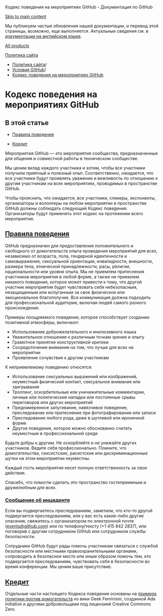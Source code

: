 Кодекс поведения на мероприятиях GitHub - Документация по GitHub

[Skip to main content](#main-content)

Мы публикуем частые обновления нашей документации, и перевод этой страницы, возможно, еще выполняется. Актуальные сведения см. в [документации на английском языке](/en).

[All products](/ru)

[Политика сайта](/ru/site-policy)

* [Политика сайта](/ru/site-policy)/
* [Условия GitHub](/ru/site-policy/github-terms)/
* [Кодекс поведения на мероприятиях GitHub](/ru/site-policy/github-terms/github-event-code-of-conduct)

Кодекс поведения на мероприятиях GitHub
==========

В этой статье
----------

* [Правила поведения](#code-of-conduct)

* [Кредит](#credit)

Мероприятия GitHub — это мероприятия сообщества, предназначенные для общения и совместной работы в техническом сообществе.

Мы ценим вклад каждого участника и хотим, чтобы все участники получили приятный и полезный опыт. Соответственно, ожидается, что все участники будут проявлять уважение и вежливость по отношению к другим участникам на всех мероприятиях, проводимых в пространстве GitHub.

Чтобы прояснить, что ожидается, все участники, спикеры, экспоненты, организаторы и волонтеры на любом мероприятии в пространстве GitHub должны соблюдать следующий Кодекс поведения. Организаторы будут применять этот кодекс на протяжении всего мероприятия.

[Правила поведения](#code-of-conduct)
----------

GitHub предназначен для предоставления положительного и свободного от домогательств опыта проведения мероприятий для всех, независимо от возраста, пола, гендерной идентичности и самовыражения, сексуальной ориентации, инвалидности, внешности, размера тела, этнической принадлежности, расы, религии, национальности или уровня опыта. Мы не приемлем притеснения участников мероприятия в любой форме, а также не приемлем никакого поведения, которое может привести к тому, что другой участник мероприятия будет чувствовать себя небезопасным, незащищенным или испуганным за свое физическое или эмоциональное благополучие. Вся коммуникация должна подходить для профессиональной аудитории, включая людей самого разного происхождения.

Примеры поощряемого поведения, которое способствует созданию позитивной атмосферы, включают:

* Использование доброжелательного и инклюзивного языка
* Уважительное отношение к различным точкам зрения и опыту
* Грамотное принятие конструктивной критики
* Сосредоточение внимания на том, что лучше для всех на мероприятии
* Проявление сочувствия к другим участникам

К неприемлемому поведению относятся:

* Использование сексуальных выражений или изображений, неуместный физический контакт, сексуальное внимание или заигрывания
* Троллинг, оскорбительные или уничижительные комментарии, личные или политические нападки или постоянные срывы переговоров или других мероприятий
* Преднамеренное запугивание, навязчивое поведение, преследование или притеснение при фотографировании или записи
* Преследование любого рода, даже в шутливой или ироничной форме
* Другое поведение, которое можно обоснованно считать неуместным в профессиональной среде

Будьте добры к другим. Не оскорбляйте и не унижайте других участников. Ведите себя профессионально. Помните, что домогательства, сексистские, расистские или дискриминационные шутки на этом мероприятии неуместны.

Каждый гость мероприятия несет полную ответственность за свои действия.

Спасибо, что помогли сделать это пространство гостеприимным и дружелюбным для всех.

### [Сообщение об инциденте](#reporting-an-incident) ###

Если вы подвергаетесь преследованиям, заметили, что кто-то другой подвергается преследованиям, или у вас есть какие-либо другие опасения, свяжитесь с организатором по электронной почте ([events@github.com](mailto:events@github.com)) или по телефону/тексту (+1 415 842 2837), или поговорив с другим сотрудником GitHub или сотрудником службы безопасности.

Сотрудники GitHub будут рады помочь участникам связаться с службой безопасности или местными правоохранительными органами, сопроводить в безопасное место или иным образом помочь тем, кто подвергается преследованиям, чувствовать себя в безопасности во время конференции. Мы ценим ваше присутствие.

[Кредит](#credit)
----------

Отдельные части настоящего Кодекса поведения основаны на [примере политики против домогательств](https://geekfeminism.wikia.org/wiki/Conference_anti-harassment/Policy) из вики Geek Feminism, созданной Ada Initiative и другими добровольцами под лицензией Creative Commons Zero.
